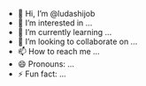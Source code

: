 - 👋 Hi, I’m @ludashijob
- 👀 I’m interested in ...
- 🌱 I’m currently learning ...
- 💞️ I’m looking to collaborate on ...
- 📫 How to reach me ...
- 😄 Pronouns: ...
- ⚡ Fun fact: ...

<!---
ludashijob/ludashijob is a ✨ special ✨ repository because its `README.md` (this file) appears on your GitHub profile.
You can click the Preview link to take a look at your changes.
--->
